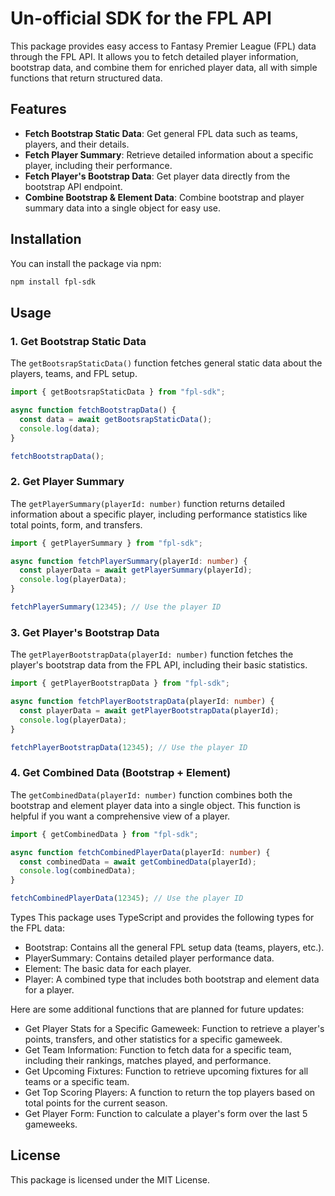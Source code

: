 # Un-official SDK for the FPL API

This package provides easy access to Fantasy Premier League (FPL) data through the FPL API. It allows you to fetch detailed player information, bootstrap data, and combine them for enriched player data, all with simple functions that return structured data.

## Features

- **Fetch Bootstrap Static Data**: Get general FPL data such as teams, players, and their details.
- **Fetch Player Summary**: Retrieve detailed information about a specific player, including their performance.
- **Fetch Player's Bootstrap Data**: Get player data directly from the bootstrap API endpoint.
- **Combine Bootstrap & Element Data**: Combine bootstrap and player summary data into a single object for easy use.

## Installation

You can install the package via npm:

```bash
npm install fpl-sdk
```

## Usage

### 1. Get Bootstrap Static Data

The `getBootsrapStaticData()` function fetches general static data about the players, teams, and FPL setup.

```typescript
import { getBootsrapStaticData } from "fpl-sdk";

async function fetchBootstrapData() {
  const data = await getBootsrapStaticData();
  console.log(data);
}

fetchBootstrapData();
```

### 2. Get Player Summary

The `getPlayerSummary(playerId: number)` function returns detailed information about a specific player, including performance statistics like total points, form, and transfers.

```typescript
import { getPlayerSummary } from "fpl-sdk";

async function fetchPlayerSummary(playerId: number) {
  const playerData = await getPlayerSummary(playerId);
  console.log(playerData);
}

fetchPlayerSummary(12345); // Use the player ID
```

### 3. Get Player's Bootstrap Data

The `getPlayerBootstrapData(playerId: number)` function fetches the player's bootstrap data from the FPL API, including their basic statistics.

```typescript
import { getPlayerBootstrapData } from "fpl-sdk";

async function fetchPlayerBootstrapData(playerId: number) {
  const playerData = await getPlayerBootstrapData(playerId);
  console.log(playerData);
}

fetchPlayerBootstrapData(12345); // Use the player ID
```

### 4. Get Combined Data (Bootstrap + Element)

The `getCombinedData(playerId: number)` function combines both the bootstrap and element player data into a single object. This function is helpful if you want a comprehensive view of a player.

```typescript
import { getCombinedData } from "fpl-sdk";

async function fetchCombinedPlayerData(playerId: number) {
  const combinedData = await getCombinedData(playerId);
  console.log(combinedData);
}

fetchCombinedPlayerData(12345); // Use the player ID
```

Types
This package uses TypeScript and provides the following types for the FPL data:

- Bootstrap: Contains all the general FPL setup data (teams, players, etc.).
- PlayerSummary: Contains detailed player performance data.
- Element: The basic data for each player.
- Player: A combined type that includes both bootstrap and element data for a player.

Here are some additional functions that are planned for future updates:

- Get Player Stats for a Specific Gameweek: Function to retrieve a player's points, transfers, and other statistics for a specific gameweek.
- Get Team Information: Function to fetch data for a specific team, including their rankings, matches played, and performance.
- Get Upcoming Fixtures: Function to retrieve upcoming fixtures for all teams or a specific team.
- Get Top Scoring Players: A function to return the top players based on total points for the current season.
- Get Player Form: Function to calculate a player's form over the last 5 gameweeks.

## License

This package is licensed under the MIT License.
